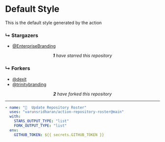 # Default Style
This is the default style generated by the action

### ↳ Stargazers

<!-- REPOSITORY_STARS:START -->
<ul><li><a href="https://github.com/EnterpriseBranding" rel="nofollow">@EnterpriseBranding <br/> </a> </li></ul><p align="center"><i><b>1</b> have starred this repository</i></p>
<!-- REPOSITORY_STARS:END -->

### ↳ Forkers

<!-- REPOSITORY_FORKS:START -->
<ul><li><a href="https://github.com/dexit" rel="nofollow">@dexit <br/> </a> </li><li><a href="https://github.com/trinitybranding" rel="nofollow">@trinitybranding <br/> </a> </li></ul><p align="center"><i><b>2</b> have forked this repository</i></p>
<!-- REPOSITORY_FORKS:END -->

---

```yml
- name: "🐔  Update Repository Roster"
  uses: "varunsridharan/action-repository-roster@main"
  with:
    STARS_OUTPUT_TYPE: "list"
    FORK_OUTPUT_TYPE: "list"
  env:
    GITHUB_TOKEN: ${{ secrets.GITHUB_TOKEN }}
```

